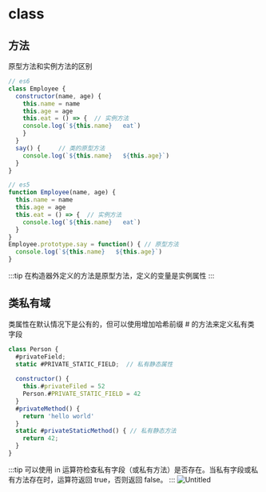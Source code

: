 # class

## 方法
原型方法和实例方法的区别

```js
// es6
class Employee {
  constructor(name, age) {
    this.name = name
    this.age = age
    this.eat = () => {  // 实例方法
    console.log(`${this.name}   eat`)
    }
  }
  say() {     // 类的原型方法
    console.log(`${this.name}   ${this.age}`)
  }
}

// es5
function Employee(name, age) {
  this.name = name
  this.age = age
  this.eat = () => {  // 实例方法
    console.log(`${this.name}   eat`)
  }
}
Employee.prototype.say = function() { // 原型方法
  console.log(`${this.name}   ${this.age}`)
}
```
:::tip
在构造器外定义的方法是原型方法，定义的变量是实例属性
:::

## 类私有域

类属性在默认情况下是公有的，但可以使用增加哈希前缀 # 的方法来定义私有类字段
```js
class Person {
  #privateField;
  static #PRIVATE_STATIC_FIELD;  // 私有静态属性
  
  constructor() {
    this.#privateFiled = 52
    Person.#PRIVATE_STATIC_FIELD = 42
  }
  #privateMethod() {
    return 'hello world'
  }
  static #privateStaticMethod() { // 私有静态方法
    return 42;
  }
}
```
:::tip
可以使用 in 运算符检查私有字段（或私有方法）是否存在。当私有字段或私有方法存在时，运算符返回 true，否则返回 false。
:::
![Untitled](/img/class_private.png)